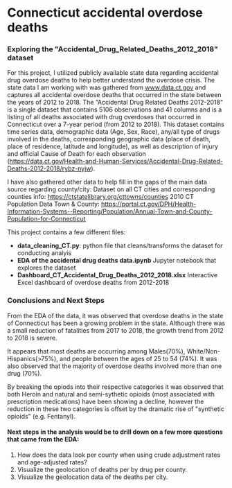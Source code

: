 # Connecticut accidental overdose deaths
### Exploring the "Accidental_Drug_Related_Deaths_2012_2018" dataset

For this project, I utilized publicly available state data regarding accidental drug overdose deaths to help better understand the overdose crisis. The state data I am working with was gathered from www.data.ct.gov and captures all accidental overdose deaths that occurred in the state between the years of 2012 to 2018. The “Accidental Drug Related Deaths 2012-2018” is a single dataset that contains 5106 observations and 41 columns and is a listing of all deaths associated with drug overdoses that occurred in Connecticut over a 7-year period (from 2012 to 2018). This dataset contains time series data, demographic data (Age, Sex, Race), any/all type of drugs involved in the deaths, corresponding geographic data (place of death, place of residence, latitude and longitude), as well as description of injury and official Cause of Death for each observation (https://data.ct.gov/Health-and-Human-Services/Accidental-Drug-Related-Deaths-2012-2018/rybz-nyjw).

I have also gathered other data to help fill in the gaps of the main data source regarding county/city:
  Dataset on all CT cities and corresponding counties info: https://ctstatelibrary.org/cttowns/counties
  2010 CT Population Data Town & County: https://portal.ct.gov/DPH/Health-Information-Systems--Reporting/Population/Annual-Town-and-County-Population-for-Connecticut
  
This project contains a few different files:
- <b>data_cleaning_CT.py</b>: python file that cleans/transforms the dataset for conducting analyis
- <b>EDA of the accidental drug deaths data.ipynb</b> Jupyter notebook that explores the dataset
- <b>Dashboard_CT_Accidental_Drug_Deaths_2012_2018.xlsx</b> Interactive Excel dashboard of overdose deaths from 2012-2018

### Conclusions and Next Steps
From the EDA of the data, it was observed that overdose deaths in the state of Connecticut has been a growing problem in the state. Although there was a small reduction of fatalities from 2017 to 2018, the growth trend from 2012 to 2018 is severe.

It appears that most deaths are occurring among Males(70%), White/Non-Hispanics(>75%), and people between the ages of 25 to 54 (74%). It was also observed that the majority of overdose deaths involved more than one drug (70%).

By breaking the opiods into their respective categories it was observed that both Heroin and natural and semi-sythetic opioids (most associated with prescription medications) have been showing a decline, however the reduction in these two categories is offset by the dramatic rise of "synthetic opioids" (e.g. Fentanyl).</b>

#### Next steps in the analysis would be to drill down on a few more questions that came from the EDA:
1. How does the data look per county when using crude adjustment rates and age-adjusted rates?
2. Visualize the geolocation of deaths per by drug per county.
3. Visualize the geolocation data of the deaths per city.

